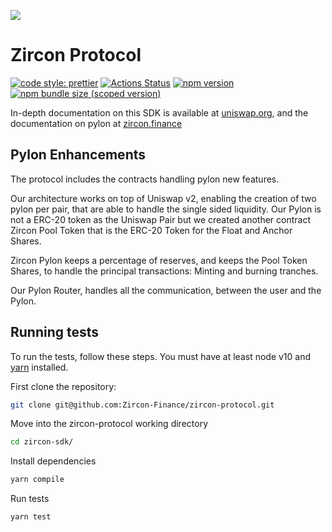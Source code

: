 ![](https://img.shields.io/badge/Zircon-blueviolet)

# Zircon Protocol

[![code style: prettier](https://img.shields.io/badge/code_style-prettier-ff69b4.svg?style=flat-square)](https://github.com/prettier/prettier)
[![Actions Status](https://github.com/Uniswap/uniswap-sdk/workflows/CI/badge.svg)](https://github.com/Uniswap/uniswap-sdk)
[![npm version](https://img.shields.io/npm/v/@uniswap/sdk/latest.svg)](https://www.npmjs.com/package/@uniswap/sdk/v/latest)
[![npm bundle size (scoped version)](https://img.shields.io/bundlephobia/minzip/@uniswap/sdk/latest.svg)](https://bundlephobia.com/result?p=@uniswap/sdk@latest)

In-depth documentation on this SDK is available at [uniswap.org](https://uniswap.org/docs/v2/SDK/getting-started/), and the documentation on pylon at [zircon.finance](https://docs.zircon.finance)

## Pylon Enhancements

The protocol includes the contracts handling pylon new features.

Our architecture works on top of Uniswap v2, enabling the creation of two pylon per pair, that are able to handle the single sided liquidity. Our Pylon is not a ERC-20 token as the Uniswap Pair
but we created another contract Zircon Pool Token that is the ERC-20 Token for the Float and Anchor Shares. 

Zircon Pylon keeps a percentage of reserves, and keeps the Pool Token Shares, to handle the principal transactions: Minting and burning tranches. 

Our Pylon Router, handles all the communication, between the user and the Pylon.

## Running tests

To run the tests, follow these steps. You must have at least node v10 and [yarn](https://yarnpkg.com/) installed.

First clone the repository:

```sh
git clone git@github.com:Zircon-Finance/zircon-protocol.git
```

Move into the zircon-protocol working directory

```sh
cd zircon-sdk/
```

Install dependencies

```sh
yarn compile
```

Run tests

```sh
yarn test
```

